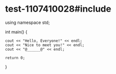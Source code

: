 # test-1107410028#include
<iostream>
using namespace std;

int main()
{

    cout << "Hello, Everyone!" << endl;
    cout << "Nice to meet you!" << endl;
    cout << "@______@" << endl;

    return 0;
}
